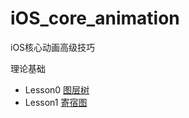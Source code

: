 # iOS_core_animation
iOS核心动画高级技巧

理论基础

* Lesson0 [图层树](https://github.com/AlfredTheBest/iOS_core_animation/tree/master/lesson0)
* Lesson1 [寄宿图](https://github.com/AlfredTheBest/iOS_core_animation/tree/master/lesson1)
